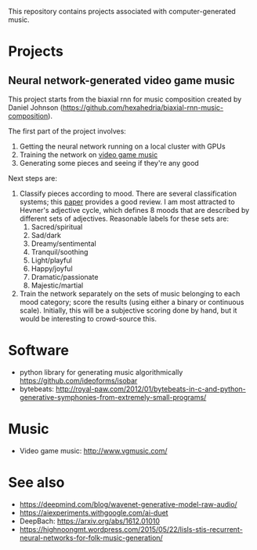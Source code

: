 This repository contains projects associated with computer-generated music.

# Projects

## Neural network-generated video game music

This project starts from the biaxial rnn for music composition created by Daniel Johnson (https://github.com/hexahedria/biaxial-rnn-music-composition).

The first part of the project involves:

1. Getting the neural network running on a local cluster with GPUs
2. Training the network on [video game music](http://vgmusic.com)
3. Generating some pieces and seeing if they're any good

Next steps are:

1. Classify pieces according to mood. There are several classification systems; this [paper](http://hpac.rwth-aachen.de/teaching/sem-mus-15/reports/Napiorkowski.pdf) provides a good review. I am most attracted to Hevner's adjective cycle, which defines 8 moods that are described by different sets of adjectives. Reasonable labels for these sets are:
    1. Sacred/spiritual
    2. Sad/dark
    3. Dreamy/sentimental
    4. Tranquil/soothing
    5. Light/playful
    6. Happy/joyful
    7. Dramatic/passionate
    8. Majestic/martial
2. Train the network separately on the sets of music belonging to each mood category; score the results (using either a binary or continuous scale). Initially, this will be a subjective scoring done by hand, but it would be interesting to crowd-source this.

# Software

* python library for generating music algorithmically https://github.com/ideoforms/isobar
* bytebeats: http://royal-paw.com/2012/01/bytebeats-in-c-and-python-generative-symphonies-from-extremely-small-programs/

# Music

* Video game music: http://www.vgmusic.com/

# See also

* https://deepmind.com/blog/wavenet-generative-model-raw-audio/
* https://aiexperiments.withgoogle.com/ai-duet
* DeepBach: https://arxiv.org/abs/1612.01010
* https://highnoongmt.wordpress.com/2015/05/22/lisls-stis-recurrent-neural-networks-for-folk-music-generation/

